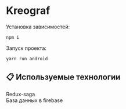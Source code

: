 # Kreograf

Установка зависимостей:

`npm i`

Запуск проекта:

`yarn run android`

## 📋 Используемые технологии

Redux-saga<br />
База данных в firebase<br />
